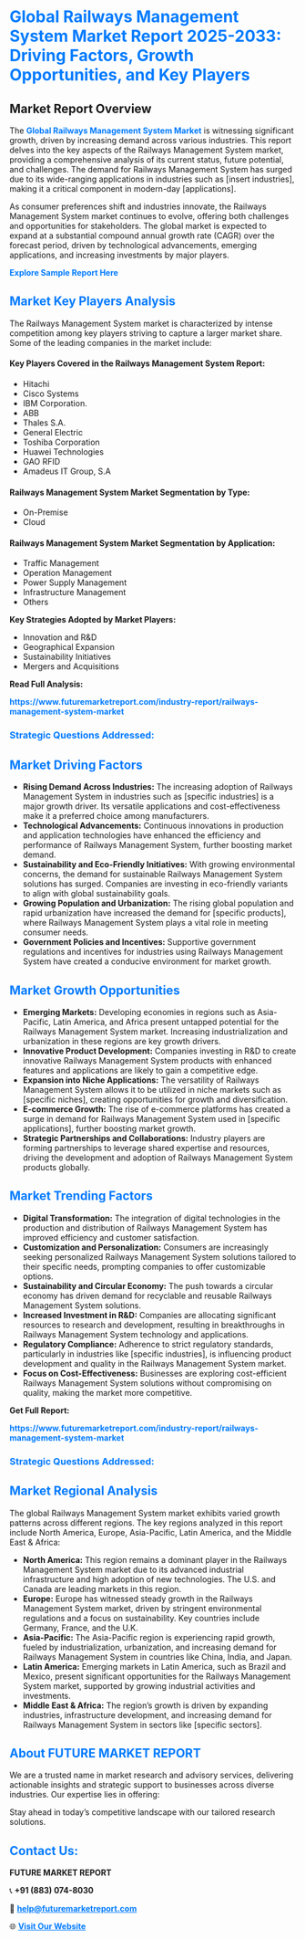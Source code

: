 <h1 style="color: #007BFF;">Global Railways Management System Market Report 2025-2033: Driving Factors, Growth Opportunities, and Key Players</h1>

<section id="overview">
<h2>Market Report Overview</h2>
<p>The <a href="https://www.futuremarketreport.com/industry-report/railways-management-system-market" style="color: #007BFF; text-decoration: none;"><strong>Global Railways Management System Market</strong></a> is witnessing significant growth, driven by increasing demand across various industries. This report delves into the key aspects of the Railways Management System market, providing a comprehensive analysis of its current status, future potential, and challenges. The demand for Railways Management System has surged due to its wide-ranging applications in industries such as [insert industries], making it a critical component in modern-day [applications].</p>
<p>As consumer preferences shift and industries innovate, the Railways Management System market continues to evolve, offering both challenges and opportunities for stakeholders. The global market is expected to expand at a substantial compound annual growth rate (CAGR) over the forecast period, driven by technological advancements, emerging applications, and increasing investments by major players.</p>
</section>

<section id="overview">
<p><a href="https://www.futuremarketreport.com/request-sample/reportId=57353" style="color: #007BFF; text-decoration: none;"><strong>Explore Sample Report Here</strong></a></p>
</section>

<section id="key-players">
<h2 style="color: #007BFF;">Market Key Players Analysis</h2>
<p>The Railways Management System market is characterized by intense competition among key players striving to capture a larger market share. Some of the leading companies in the market include:</p>
<h4>Key Players Covered in the Railways Management System Report:</h4>
<ul><li>Hitachi</li><li>Cisco Systems</li><li>IBM Corporation.</li><li>ABB</li><li>Thales S.A.</li><li>General Electric</li><li>Toshiba Corporation</li><li>Huawei Technologies</li><li>GAO RFID</li><li>Amadeus IT Group, S.A</li></ul>
<h4>Railways Management System Market Segmentation by Type:</h4>
<ul><li>On-Premise</li><li>Cloud</li></ul>

<h4>Railways Management System Market Segmentation by Application:</h4>
<ul><li>Traffic Management</li><li>Operation Management</li><li>Power Supply Management</li><li>Infrastructure Management</li><li>Others</li></ul>
<p><strong>Key Strategies Adopted by Market Players:</strong></p>
<ul>
<li>Innovation and R&D</li>
<li>Geographical Expansion</li>
<li>Sustainability Initiatives</li>
<li>Mergers and Acquisitions</li>
</ul>
</section>

<section>
<p><strong>Read Full Analysis: </strong></p><a href="https://www.futuremarketreport.com/industry-report/railways-management-system-market" style="color: #007BFF; text-decoration: none;"><strong>https://www.futuremarketreport.com/industry-report/railways-management-system-market</strong></a>
<h3 style="color: #007BFF;">Strategic Questions Addressed:</h3>
</section>

<section id="driving-factors">
<h2 style="color: #007BFF;">Market Driving Factors</h2>
<ul>
<li><strong>Rising Demand Across Industries:</strong> The increasing adoption of Railways Management System in industries such as [specific industries] is a major growth driver. Its versatile applications and cost-effectiveness make it a preferred choice among manufacturers.</li>
<li><strong>Technological Advancements:</strong> Continuous innovations in production and application technologies have enhanced the efficiency and performance of Railways Management System, further boosting market demand.</li>
<li><strong>Sustainability and Eco-Friendly Initiatives:</strong> With growing environmental concerns, the demand for sustainable Railways Management System solutions has surged. Companies are investing in eco-friendly variants to align with global sustainability goals.</li>
<li><strong>Growing Population and Urbanization:</strong> The rising global population and rapid urbanization have increased the demand for [specific products], where Railways Management System plays a vital role in meeting consumer needs.</li>
<li><strong>Government Policies and Incentives:</strong> Supportive government regulations and incentives for industries using Railways Management System have created a conducive environment for market growth.</li>
</ul>
</section>

<section id="growth-opportunities">
<h2 style="color: #007BFF;">Market Growth Opportunities</h2>
<ul>
<li><strong>Emerging Markets:</strong> Developing economies in regions such as Asia-Pacific, Latin America, and Africa present untapped potential for the Railways Management System market. Increasing industrialization and urbanization in these regions are key growth drivers.</li>
<li><strong>Innovative Product Development:</strong> Companies investing in R&D to create innovative Railways Management System products with enhanced features and applications are likely to gain a competitive edge.</li>
<li><strong>Expansion into Niche Applications:</strong> The versatility of Railways Management System allows it to be utilized in niche markets such as [specific niches], creating opportunities for growth and diversification.</li>
<li><strong>E-commerce Growth:</strong> The rise of e-commerce platforms has created a surge in demand for Railways Management System used in [specific applications], further boosting market growth.</li>
<li><strong>Strategic Partnerships and Collaborations:</strong> Industry players are forming partnerships to leverage shared expertise and resources, driving the development and adoption of Railways Management System products globally.</li>
</ul>
</section>

<section id="trending-factors">
<h2 style="color: #007BFF;">Market Trending Factors</h2>
<ul>
<li><strong>Digital Transformation:</strong> The integration of digital technologies in the production and distribution of Railways Management System has improved efficiency and customer satisfaction.</li>
<li><strong>Customization and Personalization:</strong> Consumers are increasingly seeking personalized Railways Management System solutions tailored to their specific needs, prompting companies to offer customizable options.</li>
<li><strong>Sustainability and Circular Economy:</strong> The push towards a circular economy has driven demand for recyclable and reusable Railways Management System solutions.</li>
<li><strong>Increased Investment in R&D:</strong> Companies are allocating significant resources to research and development, resulting in breakthroughs in Railways Management System technology and applications.</li>
<li><strong>Regulatory Compliance:</strong> Adherence to strict regulatory standards, particularly in industries like [specific industries], is influencing product development and quality in the Railways Management System market.</li>
<li><strong>Focus on Cost-Effectiveness:</strong> Businesses are exploring cost-efficient Railways Management System solutions without compromising on quality, making the market more competitive.</li>
</ul>
</section>

<section>
<p><strong>Get Full Report: </strong></p><a href="https://www.futuremarketreport.com/industry-report/railways-management-system-market" style="color: #007BFF; text-decoration: none;"><strong>https://www.futuremarketreport.com/industry-report/railways-management-system-market</strong></a>
<h3 style="color: #007BFF;">Strategic Questions Addressed:</h3>
</section>


<section id="regional-analysis">
<h2 style="color: #007BFF;">Market Regional Analysis</h2>
<p>The global Railways Management System market exhibits varied growth patterns across different regions. The key regions analyzed in this report include North America, Europe, Asia-Pacific, Latin America, and the Middle East & Africa:</p>
<ul>
<li><strong>North America:</strong> This region remains a dominant player in the Railways Management System market due to its advanced industrial infrastructure and high adoption of new technologies. The U.S. and Canada are leading markets in this region.</li>
<li><strong>Europe:</strong> Europe has witnessed steady growth in the Railways Management System market, driven by stringent environmental regulations and a focus on sustainability. Key countries include Germany, France, and the U.K.</li>
<li><strong>Asia-Pacific:</strong> The Asia-Pacific region is experiencing rapid growth, fueled by industrialization, urbanization, and increasing demand for Railways Management System in countries like China, India, and Japan.</li>
<li><strong>Latin America:</strong> Emerging markets in Latin America, such as Brazil and Mexico, present significant opportunities for the Railways Management System market, supported by growing industrial activities and investments.</li>
<li><strong>Middle East & Africa:</strong> The region’s growth is driven by expanding industries, infrastructure development, and increasing demand for Railways Management System in sectors like [specific sectors].</li>
</ul>
</section>

<footer>
<h2 style="color: #007BFF;">About FUTURE MARKET REPORT</h2>
<p>We are a trusted name in market research and advisory services, delivering actionable insights and strategic support to businesses across diverse industries. Our expertise lies in offering:</p>

<p>Stay ahead in today’s competitive landscape with our tailored research solutions.</p>

<h2 style="color: #007BFF;">Contact Us:</h2>
<p><strong>FUTURE MARKET REPORT</strong></p>
<p>📞 <strong>+91 (883) 074-8030</strong></p>
<p>📧 <strong><a href="mailto:help@futuremarketreport.com" style="color: #007BFF;">help@futuremarketreport.com</a></strong></p>
<p>🌐 <strong><a href="https://www.futuremarketreport.com/" style="color: #007BFF;">Visit Our Website</a></strong></p>
</footer>